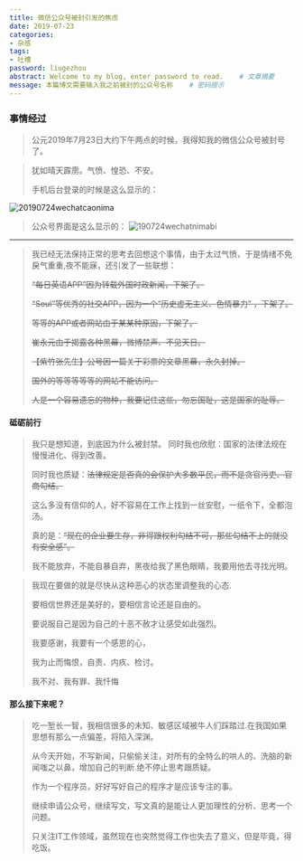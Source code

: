 ```yaml
---
title: 微信公众号被封引发的焦虑
date: 2019-07-23
categories:
- 杂感
tags: 
- 吐槽
password: liugezhou
abstract: Welcome to my blog, enter password to read.    # 文章摘要
message: 本篇博文需要输入我之前被封的公众号名称    # 密码提示
---
```


### 事情经过
 <blockquote class="blockquote-center">公元2019年7月23日大约下午两点的时候，我得知我的微信公众号被封号了。</blockquote>

> 犹如晴天霹雳。气愤、惶恐、不安。
>
> 手机后台登录的时候是这么显示的：
> <!-- more -->
![20190724wechatcaonima](http://img.liugezhou.online/20190724wechatcaonima.jpg)

>公众号界面是这么显示的：
![190724wechatnimabi](http://img.liugezhou.online/190724wechatnimabi.jpg)

---
> 我已经无法保持正常的思考去回想这个事情，由于太过气愤，于是情绪不免戾气重重,夜不能寐，还引发了一些联想：
>
> ~~“每日英语APP”因为转载外国时政新闻，下架了。~~
>
> ~~“Soul”等优秀的社交APP，因为一个“历史虚无主义、色情暴力” ，下架了。~~
>
> ~~等等的APP或者网站由于某某种原因，下架了。~~
> 
> ~~崔永元由于揭露各种黑幕，微博禁声、不见天日。~~
>
> ~~【紫竹张先生】公号因一篇关于彩票的文章黑幕，永久封掉。~~
>
> ~~国外的等等等等等的网站不能访问。~~
> 
> ~~人是一个容易遗忘的物种，我要记住这些，勿忘国耻，这是国家的耻辱。~~

#### 砥砺前行
> 我只是想知道，到底因为什么被封禁。
> 同时我也欣慰：国家的法律法规在慢慢进化、得到改善。
> 
> 同时我也质疑：~~法律规定是否真的会保护大多数平民，而不是贪官污吏、官商勾结。~~
> 
> 这么多没有信仰的人，好不容易在工作上找到一丝安慰，一纸令下，全都泡汤。
> 
> 真的是：~~“现在的企业要生存，非得跟权利勾结不可，那些勾结不上的就没有安全感”。~~
> 
> 我不能放弃，不能自暴自弃，黑夜给我了黑色眼睛，我要用他去寻找光明。

> 我现在要做的就是尽快从这种恶心的状态里调整我的心态.
> 
> 要相信世界还是美好的，要相信言论还是自由的。  
> 
> 要说服自己是因为自己的十恶不赦才让感受如此强烈。
> 
> 我要感谢，我要有一个感恩的心， 
> 
> 我为止而悔恨，自责、内疚、检讨。
> 
> 我不对、我有罪、我忏悔  

#### 那么接下来呢？

> 吃一堑长一智，我相信很多的未知、敏感区域被牛人们踩踏过.在我国如果思想有那么一点偏差，将陷入深渊。
> 
> 从今天开始，不写新闻，只偷偷关注，对所有的全特么的哄人的、洗脑的新闻嗤之以鼻，增加自己的判断.绝不停止思考跟质疑。
> 
> 作为一个程序员，好好写好自己的程序才是应该专注的事。
> 
> 继续申请公众号，继续写文，写文真的是能让人更加理性的分析、思考一个问题。  
>
> 只关注IT工作领域，虽然现在也突然觉得工作也失去了意义，但是毕竟，得吃饭。



